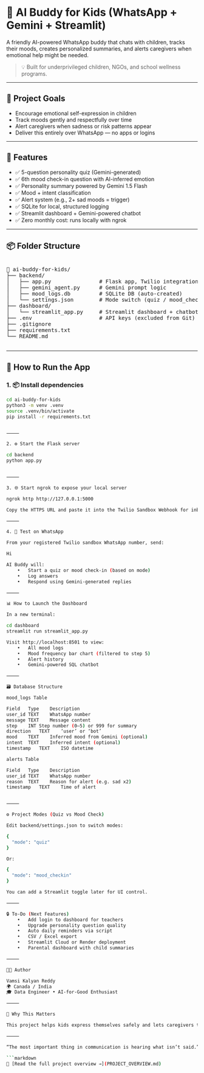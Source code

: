 # 🤖 AI Buddy for Kids (WhatsApp + Gemini + Streamlit)

A friendly AI-powered WhatsApp buddy that chats with children, tracks their moods, creates personalized summaries, and alerts caregivers when emotional help might be needed.

> 💡 Built for underprivileged children, NGOs, and school wellness programs.

---

## 🎯 Project Goals

- Encourage emotional self-expression in children
- Track moods gently and respectfully over time
- Alert caregivers when sadness or risk patterns appear
- Deliver this entirely over WhatsApp — no apps or logins

---

## 🧠 Features

- ✅ 5-question personality quiz (Gemini-generated)
- ✅ 6th mood check-in question with AI-inferred emotion
- ✅ Personality summary powered by Gemini 1.5 Flash
- ✅ Mood + intent classification
- ✅ Alert system (e.g., 2+ sad moods = trigger)
- ✅ SQLite for local, structured logging
- ✅ Streamlit dashboard + Gemini-powered chatbot
- ✅ Zero monthly cost: runs locally with ngrok

---

## 📦 Folder Structure

<pre>

📁 ai-buddy-for-kids/
├── backend/
│   ├── app.py               # Flask app, Twilio integration
│   ├── gemini_agent.py      # Gemini prompt logic
│   ├── mood_logs.db         # SQLite DB (auto-created)
│   └── settings.json        # Mode switch (quiz / mood_checkin)
├── dashboard/
│   └── streamlit_app.py     # Streamlit dashboard + chatbot
├── .env                     # API keys (excluded from Git)
├── .gitignore
├── requirements.txt
└── README.md

</pre>

---

## 🚀 How to Run the App

### 1. 📦 Install dependencies

```bash
cd ai-buddy-for-kids
python3 -m venv .venv
source .venv/bin/activate
pip install -r requirements.txt


⸻

2. ⚙️ Start the Flask server

cd backend
python app.py


⸻

3. 🌐 Start ngrok to expose your local server

ngrok http http://127.0.0.1:5000

Copy the HTTPS URL and paste it into the Twilio Sandbox Webhook for inbound messages.

⸻

4. 📲 Test on WhatsApp

From your registered Twilio sandbox WhatsApp number, send:

Hi

AI Buddy will:
	•	Start a quiz or mood check-in (based on mode)
	•	Log answers
	•	Respond using Gemini-generated replies

⸻

📊 How to Launch the Dashboard

In a new terminal:

cd dashboard
streamlit run streamlit_app.py

Visit http://localhost:8501 to view:
	•	All mood logs
	•	Mood frequency bar chart (filtered to step 5)
	•	Alert history
	•	Gemini-powered SQL chatbot

⸻

🗃️ Database Structure

mood_logs Table

Field	Type	Description
user_id	TEXT	WhatsApp number
message	TEXT	Message content
step	INT	Step number (0–5) or 999 for summary
direction	TEXT	‘user’ or ‘bot’
mood	TEXT	Inferred mood from Gemini (optional)
intent	TEXT	Inferred intent (optional)
timestamp	TEXT	ISO datetime

alerts Table

Field	Type	Description
user_id	TEXT	WhatsApp number
reason	TEXT	Reason for alert (e.g. sad x2)
timestamp	TEXT	Time of alert


⸻

⚙️ Project Modes (Quiz vs Mood Check)

Edit backend/settings.json to switch modes:

{
  "mode": "quiz"
}

Or:

{
  "mode": "mood_checkin"
}

You can add a Streamlit toggle later for UI control.

⸻

🔒 To-Do (Next Features)
	•	Add login to dashboard for teachers
	•	Upgrade personality question quality
	•	Auto daily reminders via script
	•	CSV / Excel export
	•	Streamlit Cloud or Render deployment
	•	Parental dashboard with child summaries

⸻

👨‍💻 Author

Vamsi Kalyan Reddy
🌍 Canada / India
🎓 Data Engineer • AI-for-Good Enthusiast

⸻

🧡 Why This Matters

This project helps kids express themselves safely and lets caregivers track emotional health early — even in underserved communities. Built with empathy, AI, and zero cloud cost.

⸻

“The most important thing in communication is hearing what isn’t said.” — Peter Drucker

```markdown
📘 [Read the full project overview →](PROJECT_OVERVIEW.md)